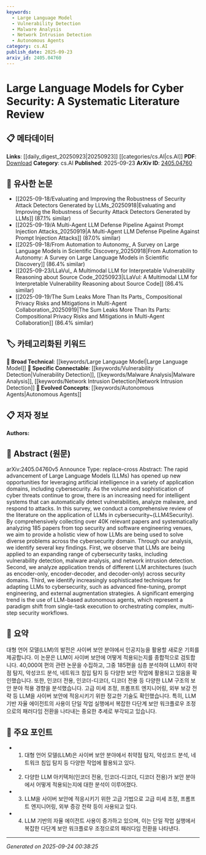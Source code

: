 ```yaml
---
keywords:
  - Large Language Model
  - Vulnerability Detection
  - Malware Analysis
  - Network Intrusion Detection
  - Autonomous Agents
category: cs.AI
publish_date: 2025-09-23
arxiv_id: 2405.04760
---
```


<!-- KEYWORD_LINKING_METADATA:
{
  "processed_timestamp": "2025-09-24T00:38:25.377820",
  "vocabulary_version": "1.0",
  "selected_keywords": [
    "Large Language Model",
    "Vulnerability Detection",
    "Malware Analysis",
    "Network Intrusion Detection",
    "Autonomous Agents"
  ],
  "rejected_keywords": [],
  "similarity_scores": {
    "Large Language Model": 0.85,
    "Vulnerability Detection": 0.78,
    "Malware Analysis": 0.75,
    "Network Intrusion Detection": 0.77,
    "Autonomous Agents": 0.8
  },
  "extraction_method": "AI_prompt_based",
  "budget_applied": true,
  "candidates_json": {
    "candidates": [
      {
        "surface": "Large Language Models",
        "canonical": "Large Language Model",
        "aliases": [
          "LLM",
          "Language Model"
        ],
        "category": "broad_technical",
        "rationale": "Central to the paper's theme, linking advances in AI with cybersecurity applications.",
        "novelty_score": 0.45,
        "connectivity_score": 0.88,
        "specificity_score": 0.65,
        "link_intent_score": 0.85
      },
      {
        "surface": "vulnerability detection",
        "canonical": "Vulnerability Detection",
        "aliases": [
          "Vulnerability Analysis"
        ],
        "category": "specific_connectable",
        "rationale": "A key application area for LLMs in cybersecurity, facilitating connections to related research.",
        "novelty_score": 0.68,
        "connectivity_score": 0.79,
        "specificity_score": 0.82,
        "link_intent_score": 0.78
      },
      {
        "surface": "malware analysis",
        "canonical": "Malware Analysis",
        "aliases": [
          "Malware Detection"
        ],
        "category": "specific_connectable",
        "rationale": "Essential for understanding how LLMs contribute to cybersecurity, linking to threat analysis.",
        "novelty_score": 0.65,
        "connectivity_score": 0.77,
        "specificity_score": 0.8,
        "link_intent_score": 0.75
      },
      {
        "surface": "network intrusion detection",
        "canonical": "Network Intrusion Detection",
        "aliases": [
          "Intrusion Detection Systems"
        ],
        "category": "specific_connectable",
        "rationale": "Highlights a specific use case of LLMs, connecting to broader network security topics.",
        "novelty_score": 0.7,
        "connectivity_score": 0.75,
        "specificity_score": 0.85,
        "link_intent_score": 0.77
      },
      {
        "surface": "autonomous agents",
        "canonical": "Autonomous Agents",
        "aliases": [
          "AI Agents",
          "Intelligent Agents"
        ],
        "category": "evolved_concepts",
        "rationale": "Represents a paradigm shift in cybersecurity, linking to AI-driven automation.",
        "novelty_score": 0.72,
        "connectivity_score": 0.73,
        "specificity_score": 0.78,
        "link_intent_score": 0.8
      }
    ],
    "ban_list_suggestions": [
      "cybersecurity",
      "intelligent systems",
      "application domains"
    ]
  },
  "decisions": [
    {
      "candidate_surface": "Large Language Models",
      "resolved_canonical": "Large Language Model",
      "decision": "linked",
      "scores": {
        "novelty": 0.45,
        "connectivity": 0.88,
        "specificity": 0.65,
        "link_intent": 0.85
      }
    },
    {
      "candidate_surface": "vulnerability detection",
      "resolved_canonical": "Vulnerability Detection",
      "decision": "linked",
      "scores": {
        "novelty": 0.68,
        "connectivity": 0.79,
        "specificity": 0.82,
        "link_intent": 0.78
      }
    },
    {
      "candidate_surface": "malware analysis",
      "resolved_canonical": "Malware Analysis",
      "decision": "linked",
      "scores": {
        "novelty": 0.65,
        "connectivity": 0.77,
        "specificity": 0.8,
        "link_intent": 0.75
      }
    },
    {
      "candidate_surface": "network intrusion detection",
      "resolved_canonical": "Network Intrusion Detection",
      "decision": "linked",
      "scores": {
        "novelty": 0.7,
        "connectivity": 0.75,
        "specificity": 0.85,
        "link_intent": 0.77
      }
    },
    {
      "candidate_surface": "autonomous agents",
      "resolved_canonical": "Autonomous Agents",
      "decision": "linked",
      "scores": {
        "novelty": 0.72,
        "connectivity": 0.73,
        "specificity": 0.78,
        "link_intent": 0.8
      }
    }
  ]
}
-->

# Large Language Models for Cyber Security: A Systematic Literature Review

## 📋 메타데이터

**Links**: [[daily_digest_20250923|20250923]] [[categories/cs.AI|cs.AI]]
**PDF**: [Download](https://arxiv.org/pdf/2405.04760.pdf)
**Category**: cs.AI
**Published**: 2025-09-23
**ArXiv ID**: [2405.04760](https://arxiv.org/abs/2405.04760)

## 🔗 유사한 논문
- [[2025-09-18/Evaluating and Improving the Robustness of Security Attack Detectors Generated by LLMs_20250918|Evaluating and Improving the Robustness of Security Attack Detectors Generated by LLMs]] (87.1% similar)
- [[2025-09-19/A Multi-Agent LLM Defense Pipeline Against Prompt Injection Attacks_20250919|A Multi-Agent LLM Defense Pipeline Against Prompt Injection Attacks]] (87.0% similar)
- [[2025-09-18/From Automation to Autonomy_ A Survey on Large Language Models in Scientific Discovery_20250918|From Automation to Autonomy: A Survey on Large Language Models in Scientific Discovery]] (86.4% similar)
- [[2025-09-23/LLaVul_ A Multimodal LLM for Interpretable Vulnerability Reasoning about Source Code_20250923|LLaVul: A Multimodal LLM for Interpretable Vulnerability Reasoning about Source Code]] (86.4% similar)
- [[2025-09-19/The Sum Leaks More Than Its Parts_ Compositional Privacy Risks and Mitigations in Multi-Agent Collaboration_20250919|The Sum Leaks More Than Its Parts: Compositional Privacy Risks and Mitigations in Multi-Agent Collaboration]] (86.4% similar)

## 🏷️ 카테고리화된 키워드
**🧠 Broad Technical**: [[keywords/Large Language Model|Large Language Model]]
**🔗 Specific Connectable**: [[keywords/Vulnerability Detection|Vulnerability Detection]], [[keywords/Malware Analysis|Malware Analysis]], [[keywords/Network Intrusion Detection|Network Intrusion Detection]]
**🚀 Evolved Concepts**: [[keywords/Autonomous Agents|Autonomous Agents]]

## 📋 저자 정보

**Authors:** 

## 📄 Abstract (원문)

arXiv:2405.04760v5 Announce Type: replace-cross 
Abstract: The rapid advancement of Large Language Models (LLMs) has opened up new opportunities for leveraging artificial intelligence in a variety of application domains, including cybersecurity. As the volume and sophistication of cyber threats continue to grow, there is an increasing need for intelligent systems that can automatically detect vulnerabilities, analyze malware, and respond to attacks. In this survey, we conduct a comprehensive review of the literature on the application of LLMs in cybersecurity~(LLM4Security). By comprehensively collecting over 40K relevant papers and systematically analyzing 185 papers from top security and software engineering venues, we aim to provide a holistic view of how LLMs are being used to solve diverse problems across the cybersecurity domain. Through our analysis, we identify several key findings. First, we observe that LLMs are being applied to an expanding range of cybersecurity tasks, including vulnerability detection, malware analysis, and network intrusion detection. Second, we analyze application trends of different LLM architectures (such as encoder-only, encoder-decoder, and decoder-only) across security domains. Third, we identify increasingly sophisticated techniques for adapting LLMs to cybersecurity, such as advanced fine-tuning, prompt engineering, and external augmentation strategies. A significant emerging trend is the use of LLM-based autonomous agents, which represent a paradigm shift from single-task execution to orchestrating complex, multi-step security workflows.

## 📝 요약

대형 언어 모델(LLM)의 발전은 사이버 보안 분야에서 인공지능을 활용할 새로운 기회를 제공합니다. 이 논문은 LLM이 사이버 보안에 어떻게 적용되는지를 종합적으로 검토합니다. 40,000여 편의 관련 논문을 수집하고, 그중 185편을 심층 분석하여 LLM이 취약점 탐지, 악성코드 분석, 네트워크 침입 탐지 등 다양한 보안 작업에 활용되고 있음을 확인했습니다. 또한, 인코더 전용, 인코더-디코더, 디코더 전용 등 다양한 LLM 구조의 보안 분야 적용 경향을 분석했습니다. 고급 미세 조정, 프롬프트 엔지니어링, 외부 보강 전략 등 LLM을 사이버 보안에 적응시키기 위한 정교한 기술도 확인했습니다. 특히, LLM 기반 자율 에이전트의 사용이 단일 작업 실행에서 복잡한 다단계 보안 워크플로우 조정으로의 패러다임 전환을 나타내는 중요한 추세로 부각되고 있습니다.

## 🎯 주요 포인트

- 1. 대형 언어 모델(LLM)은 사이버 보안 분야에서 취약점 탐지, 악성코드 분석, 네트워크 침입 탐지 등 다양한 작업에 활용되고 있다.
- 2. 다양한 LLM 아키텍처(인코더 전용, 인코더-디코더, 디코더 전용)가 보안 분야에서 어떻게 적용되는지에 대한 분석이 이루어졌다.
- 3. LLM을 사이버 보안에 적응시키기 위한 고급 기법으로 고급 미세 조정, 프롬프트 엔지니어링, 외부 증강 전략 등이 사용되고 있다.
- 4. LLM 기반의 자율 에이전트 사용이 증가하고 있으며, 이는 단일 작업 실행에서 복잡한 다단계 보안 워크플로우 조정으로의 패러다임 전환을 나타낸다.


---

*Generated on 2025-09-24 00:38:25*